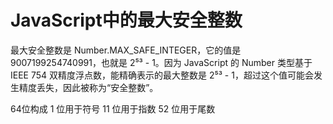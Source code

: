 # JavaScript中的最大安全整数

最大安全整数是 Number.MAX_SAFE_INTEGER，它的值是 9007199254740991，也就是 2⁵³ - 1。因为 JavaScript 的 Number 类型基于 IEEE 754 双精度浮点数，能精确表示的最大整数是 2⁵³ - 1，超过这个值可能会发生精度丢失，因此被称为“安全整数”。

64位构成
1 位用于符号
11 位用于指数
52 位用于尾数

